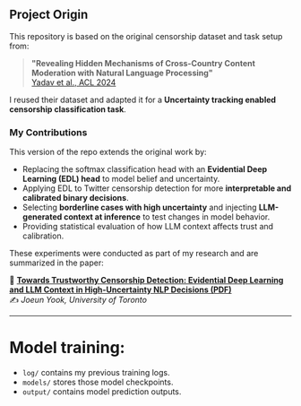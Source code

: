 ## Project Origin

This repository is based on the original censorship dataset and task setup from:

> **"Revealing Hidden Mechanisms of Cross-Country Content Moderation with Natural Language Processing"**  
> [Yadav et al., ACL 2024]( http://arxiv.org/abs/2503.05280)

I reused their dataset and adapted it for a **Uncertainty tracking enabled censorship classification task**.

### My Contributions
This version of the repo extends the original work by:

- Replacing the softmax classification head with an **Evidential Deep Learning (EDL) head** to model belief and uncertainty.
- Applying EDL to Twitter censorship detection for more **interpretable and calibrated binary decisions**.
- Selecting **borderline cases with high uncertainty** and injecting **LLM-generated context at inference** to test changes in model behavior.
- Providing statistical evaluation of how LLM context affects trust and calibration.

These experiments were conducted as part of my research and are summarized in the paper:

📄 **[Towards Trustworthy Censorship Detection: Evidential Deep Learning and LLM Context in High-Uncertainty NLP Decisions (PDF)](https://github.com/joeunyook/NLP-content_censorship/blob/main/NLP_paper_final.pdf)**  
✍ *Joeun Yook, University of Toronto*

---

# Model training: 

- `log/` contains my previous training logs.
- `models/` stores those model checkpoints.
- `output/` contains model prediction outputs.
